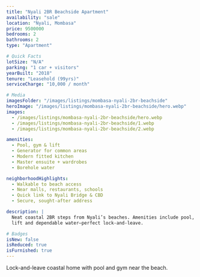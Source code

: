 ```yaml
---
title: "Nyali 2BR Beachside Apartment"
availability: "sale"
location: "Nyali, Mombasa"
price: 9500000
bedrooms: 2
bathrooms: 2
type: "Apartment"

# Quick Facts
lotSize: "N/A"
parking: "1 car + visitors"
yearBuilt: "2018"
tenure: "Leasehold (99yrs)"
serviceCharge: "10,000 / month"

# Media
imagesFolder: "/images/listings/mombasa-nyali-2br-beachside"
heroImage: "/images/listings/mombasa-nyali-2br-beachside/hero.webp"
images:
  - /images/listings/mombasa-nyali-2br-beachside/hero.webp
  - /images/listings/mombasa-nyali-2br-beachside/1.webp
  - /images/listings/mombasa-nyali-2br-beachside/2.webp

amenities:
  - Pool, gym & lift
  - Generator for common areas
  - Modern fitted kitchen
  - Master ensuite + wardrobes
  - Borehole water

neighborhoodHighlights:
  - Walkable to beach access
  - Near malls, restaurants, schools
  - Quick link to Nyali Bridge & CBD
  - Secure, sought-after address

description: |
  Neat coastal 2BR steps from Nyali’s beaches. Amenities include pool, gym,
  lift and dependable water—perfect lock-and-leave.

# Badges
isNew: false
isReduced: true
isFurnished: true
---
```

Lock-and-leave coastal home with pool and gym near the beach.
